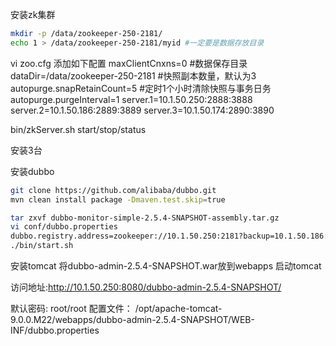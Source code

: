 
安装zk集群
```sh 
mkdir -p /data/zookeeper-250-2181/
echo 1 > /data/zookeeper-250-2181/myid #一定要是数据存放目录
```
vi zoo.cfg
添加如下配置
maxClientCnxns=0
#数据保存目录
dataDir=/data/zookeeper-250-2181
#快照副本数量，默认为3
autopurge.snapRetainCount=5
#定时1个小时清除快照与事务日务
autopurge.purgeInterval=1
server.1=10.1.50.250:2888:3888
server.2=10.1.50.186:2889:3889
server.3=10.1.50.174:2890:3890

bin/zkServer.sh start/stop/status

安装3台

安装dubbo
```sh 
git clone https://github.com/alibaba/dubbo.git
mvn clean install package -Dmaven.test.skip=true

tar zxvf dubbo-monitor-simple-2.5.4-SNAPSHOT-assembly.tar.gz
vi conf/dubbo.properties
dubbo.registry.address=zookeeper://10.1.50.250:2181?backup=10.1.50.186:2181,10.1.50.174:2181
./bin/start.sh
```

安装tomcat
将dubbo-admin-2.5.4-SNAPSHOT.war放到webapps
启动tomcat

访问地址:http://10.1.50.250:8080/dubbo-admin-2.5.4-SNAPSHOT/

默认密码: root/root
配置文件：
/opt/apache-tomcat-9.0.0.M22/webapps/dubbo-admin-2.5.4-SNAPSHOT/WEB-INF/dubbo.properties

